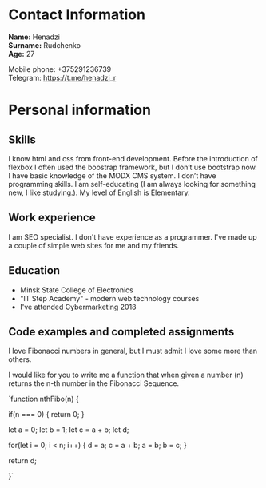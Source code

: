 # Contact Information

**Name:** Henadzi  
**Surname:** Rudchenko  
**Age:** 27  

Mobile phone: +375291236739  
Telegram: https://t.me/henadzi_r  

# Personal information  
## Skills  

I know html and css from front-end development. Before the introduction of flexbox I often used the boostrap framework, but I don’t use bootstrap now. I have basic knowledge of the MODX CMS system. I don’t have programming skills. I am self-educating (I am always looking for something new, I like studying.). My level of English is Elementary.

## Work experience  

I am SEO specialist. I don't have experience as a programmer. I've made up a couple of simple web sites for me and my friends.

## Education  

* Minsk State College of Electronics
* "IT Step Academy" - modern web technology courses
* I've attended Cybermarketing 2018

## Code examples and completed assignments

I love Fibonacci numbers in general, but I must admit I love some more than others.

I would like for you to write me a function that when given a number (n) returns the n-th number in the Fibonacci Sequence.

`function nthFibo(n) {
  
  if(n === 0) {
    return 0;
  }
  
  let a = 0;
  let b = 1;
  let c = a + b;
  let d;
  
  for(let i = 0; i < n; i++) {
      d = a;
      c = a + b;
      a = b;
      b = c;
  }
  
  return d;
  
}`
